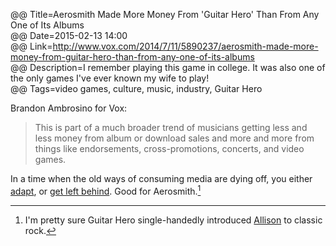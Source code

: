 @@ Title=Aerosmith Made More Money From 'Guitar Hero' Than From Any One of Its Albums  
@@ Date=2015-02-13 14:00  
@@ Link=http://www.vox.com/2014/7/11/5890237/aerosmith-made-more-money-from-guitar-hero-than-from-any-one-of-its-albums  
@@ Description=I remember playing this game in college. It was also one of the only games I've ever known my wife to play!  
@@ Tags=video games, culture, music, industry, Guitar Hero  

Brandon Ambrosino for Vox: 
>This is part of a much broader trend of musicians getting less and less money from album or download sales and more and more from things like endorsements, cross-promotions, concerts, and video games.

In a time when the old ways of consuming media are dying off, you either [adapt][aboveavalon], or [get left behind][mashable]. Good for Aerosmith.[^ae]

[^ae]: I'm pretty sure Guitar Hero single-handedly introduced [Allison][twitter] to classic rock.

[aboveavalon]: http://www.aboveavalon.com/notes/2015/2/5/apples-new-music-strategy
[mashable]: http://mashable.com/2012/07/24/music-sales-decline/
[twitter]: http://www.twitter.com/venusautumn